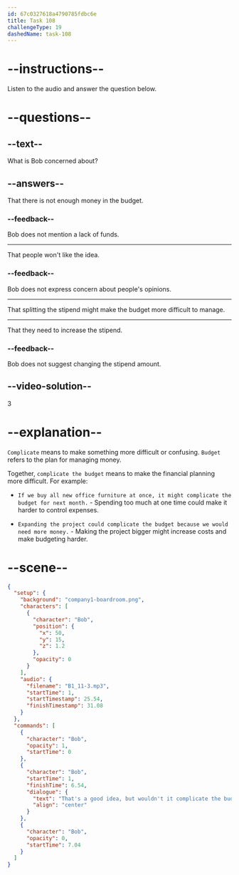 ```yaml
---
id: 67c0327618a4790785fdbc6e
title: Task 108
challengeType: 19
dashedName: task-108
---
```


<!-- (Audio) Bob: That's a good idea, but wouldn't it complicate the budget? It might be easier to stick with one category. -->

# --instructions--

Listen to the audio and answer the question below.

# --questions--

## --text--

What is Bob concerned about?

## --answers--

That there is not enough money in the budget.

### --feedback--

Bob does not mention a lack of funds.

---

That people won't like the idea.

### --feedback--

Bob does not express concern about people's opinions.

---

That splitting the stipend might make the budget more difficult to manage.

---

That they need to increase the stipend.

### --feedback--

Bob does not suggest changing the stipend amount.

## --video-solution--

3

# --explanation--

`Complicate` means to make something more difficult or confusing. `Budget` refers to the plan for managing money.

Together, `complicate the budget` means to make the financial planning more difficult. For example:

- `If we buy all new office furniture at once, it might complicate the budget for next month.` - Spending too much at one time could make it harder to control expenses.

- `Expanding the project could complicate the budget because we would need more money.` - Making the project bigger might increase costs and make budgeting harder.

# --scene--

```json
{
  "setup": {
    "background": "company1-boardroom.png",
    "characters": [
      {
        "character": "Bob",
        "position": {
          "x": 50,
          "y": 15,
          "z": 1.2
        },
        "opacity": 0
      }
    ],
    "audio": {
      "filename": "B1_11-3.mp3",
      "startTime": 1,
      "startTimestamp": 25.54,
      "finishTimestamp": 31.08
    }
  },
  "commands": [
    {
      "character": "Bob",
      "opacity": 1,
      "startTime": 0
    },
    {
      "character": "Bob",
      "startTime": 1,
      "finishTime": 6.54,
      "dialogue": {
        "text": "That's a good idea, but wouldn't it complicate the budget? It might be easier to stick with one category.",
        "align": "center"
      }
    },
    {
      "character": "Bob",
      "opacity": 0,
      "startTime": 7.04
    }
  ]
}
```
